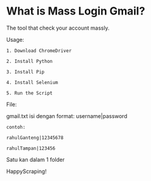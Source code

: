 # What is Mass Login Gmail?

The tool that check your account massly.

Usage:

    1. Download ChromeDriver

    2. Install Python

    3. Install Pip

    4. Install Selenium

    5. Run the Script

    
    
File: 

gmail.txt
    isi dengan format: username|password
  
    contoh: 
  
    rahulGanteng|12345678
  
    rahulTampan|123456
    
 
Satu kan dalam 1 folder
      
HappyScraping!
